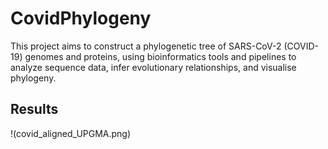# CovidPhylogeny

This project aims to construct a phylogenetic tree of SARS-CoV-2 (COVID-19) genomes and proteins, using bioinformatics tools and pipelines to analyze sequence data, infer evolutionary relationships, and visualise phylogeny. 

## Results
!(covid_aligned_UPGMA.png)
